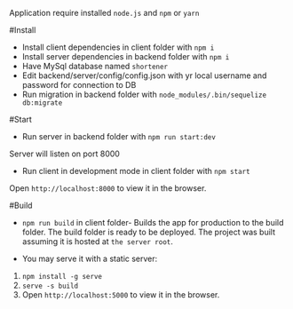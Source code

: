 Application require installed `node.js` and `npm` or `yarn`

#Install
* Install client dependencies in client folder with `npm i`
* Install server dependencies in backend folder with `npm i`
* Have MySql database named `shortener`
* Edit backend/server/config/config.json with yr local username and password for connection to DB
* Run migration in backend folder with `node_modules/.bin/sequelize db:migrate`

#Start
* Run server in backend folder with `npm run start:dev`

Server will listen on port 8000
* Run client in development mode in client folder with `npm start`

Open `http://localhost:8000` to view it in the browser.

  
#Build

* `npm run build`  in client folder- Builds the app for production to the build folder. The build folder is ready to be deployed.
The project was built assuming it is hosted at `the server root`.

* You may serve it with a static server: 
1) `npm install -g serve`
2) `serve -s build`
3) Open `http://localhost:5000` to view it in the browser.

